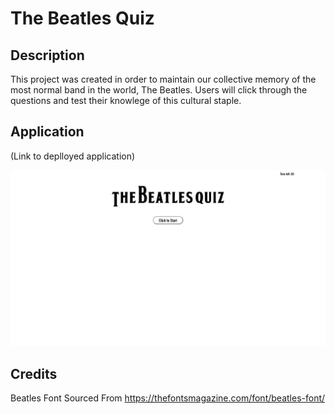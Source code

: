 # The Beatles Quiz

## Description
This project was created in order to maintain our collective memory of the most normal band in the world, The Beatles. Users will click through the questions and test their knowlege of this cultural staple.

## Application

(Link to deplloyed application)

![Screenshot of The Beatles Quiz](./assets/screenshotTBQ.png)

## Credits
Beatles Font Sourced From https://thefontsmagazine.com/font/beatles-font/
